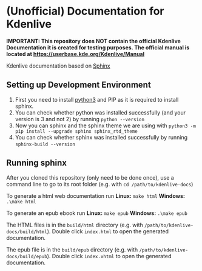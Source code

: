 # (Unofficial) Documentation for Kdenlive

**IMPORTANT: This repository does NOT contain the official Kdenlive Documentation it is created for testing purposes. The official manual is located at https://userbase.kde.org/Kdenlive/Manual**

Kdenlive documentation based on [Sphinx](https://www.sphinx-doc.org)

## Setting up Development Environment

1. First you need to install [python3](https://www.python.org) and PIP as it is required to install sphinx.
2. You can check whether python was installed successfully (and your version is 3 and not 2) by running `python --version`
3. Now you can sphinx and the sphinx theme we are using with `python3 -m pip install --upgrade sphinx sphinx_rtd_theme`
4. You can check whether sphinx was installed successfully by running `sphinx-build --version`

## Running sphinx

After you cloned this repository (only need to be done once), use a command line to go to its root folder (e.g. with `cd /path/to/kdenlive-docs`)

To generate a html web documentation run 
**Linux:** `make html`
**Windows:** `.\make html`

To generate an epub ebook run
**Linux:** `make epub`
**Windows:** `.\make epub`

The HTML files is in the `build/html` directory (e.g. with `/path/to/kdenlive-docs/build/html`). Double click `index.html` to open the generated documentation.

The epub file is in the `build/epub` directory (e.g. with `/path/to/kdenlive-docs/build/epub`). Double click `index.xhtml` to open the generated documentation.
